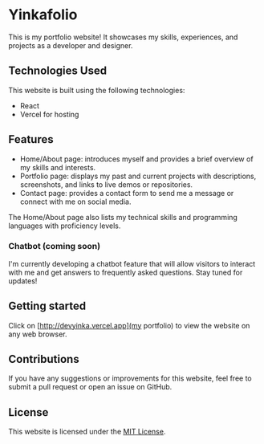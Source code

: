# Yinkafolio

This is my portfolio website! It showcases my skills, experiences, and projects as a developer and designer.

## Technologies Used

This website is built using the following technologies:

- React
- Vercel for hosting

## Features

- Home/About page: introduces myself and provides a brief overview of my skills and interests.
- Portfolio page: displays my past and current projects with descriptions, screenshots, and links to live demos or repositories.
- Contact page: provides a contact form to send me a message or connect with me on social media.

The Home/About page also lists my technical skills and programming languages with proficiency levels.

### Chatbot (coming soon)

I'm currently developing a chatbot feature that will allow visitors to interact with me and get answers to frequently asked questions. Stay tuned for updates!

## Getting started

Click on [http://devyinka.vercel.app](my portfolio) to view the website on any web browser.

## Contributions

If you have any suggestions or improvements for this website, feel free to submit a pull request or open an issue on GitHub.

## License

This website is licensed under the [MIT License](https://opensource.org/licenses/MIT).

